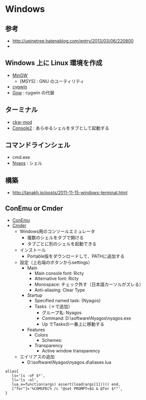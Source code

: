# Windows

## 参考

- http://upinetree.hatenablog.com/entry/2013/03/06/220800
- 

## Windows 上に Linux 環境を作成

- [MinGW](http://www.mingw.org/)
  - [MSYS] : GNU のユーティリティ
- [cygwin](http://www.cygwin.com/)
- [Gow](https://github.com/bmatzelle/gow/wiki) : cygwin の代替

## ターミナル
- [ckw-mod](https://github.com/ckw-mod/ckw-mod/wiki)
- [Console2](http://sourceforge.net/projects/console/) : あらゆるシェルをタブとして起動する

## コマンドラインシェル
- cmd.exe
- [Nyaos](http://www.nyaos.org/index.cgi?p=FrontPage.ja) : シェル

## 構築
- http://tanakh.jp/posts/2011-11-15-windows-terminal.html

## ConEmu or Cmder

- [ConEmu](https://conemu.github.io/)
- [Cmder](http://cmder.net/)
  - Windows用のコンソールエミュレータ
    - 複数のシェルをタブで開ける
    - タブごとに別のシェルを起動できる
  - インストール
    - Portable版をダウンロードして、PATHに追加する
  - 設定（上右端のボタンからsettings）
    - Main
      - Main console font: Ricty
      - Alternative font: Ricty
      - Monospace: チェック外す（日本語カーソルがズレる）
      - Anti-aliasing: Clear Type
    - Startup
      - Specified named task: {Nyagos}
      - Tasks（＋で追加）
        - グループ名: Nyagos
        - Command: D:\software\Nyagos\nyagos.exe
        - Up でTasksの一番上に移動する
    - Features
      - Colors
        - Schemes: <Solarized>
      - Transparency
        - Active window transparency
  - エイリアスの追加
    - D:\software\Nyagos\nyagos.d\aliases.lua

 ```
alias{
    ls='ls -oF $*',
    ll='ls -ol',
    lua_e=function(args) assert(load(args[1]))() end,
    ["for"]='%COMSPEC% /c "@set PROMPT=$G & @for $*"',
}
 ```






